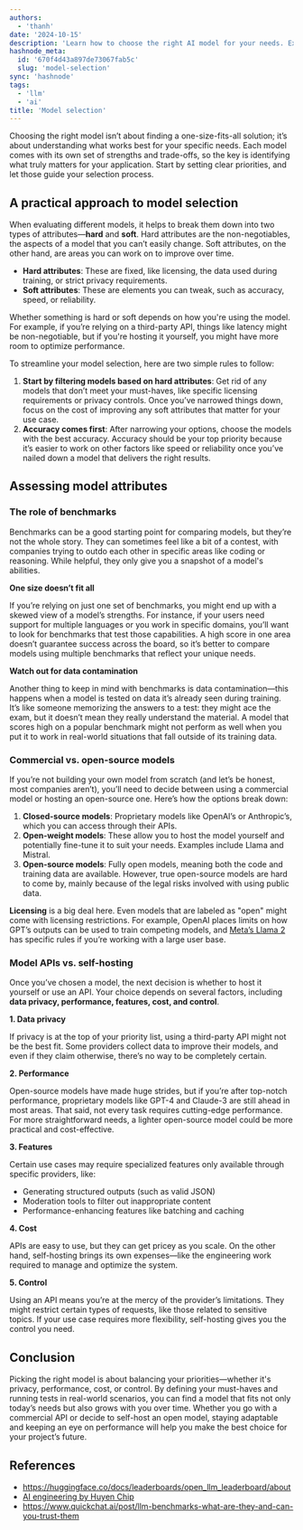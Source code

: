 ```yaml
---
authors:
  - 'thanh'
date: '2024-10-15'
description: 'Learn how to choose the right AI model for your needs. Explore key factors like accuracy, privacy, and cost. Compare commercial vs open-source options and API vs self-hosting approaches.'
hashnode_meta:
  id: '670f4d43a897de73067fab5c'
  slug: 'model-selection'
sync: 'hashnode'
tags:
  - 'llm'
  - 'ai'
title: 'Model selection'
---
```


Choosing the right model isn’t about finding a one-size-fits-all solution; it’s about understanding what works best for your specific needs. Each model comes with its own set of strengths and trade-offs, so the key is identifying what truly matters for your application. Start by setting clear priorities, and let those guide your selection process.

## A practical approach to model selection

When evaluating different models, it helps to break them down into two types of attributes—**hard** and **soft**. Hard attributes are the non-negotiables, the aspects of a model that you can’t easily change. Soft attributes, on the other hand, are areas you can work on to improve over time.

- **Hard attributes**: These are fixed, like licensing, the data used during training, or strict privacy requirements.
- **Soft attributes**: These are elements you can tweak, such as accuracy, speed, or reliability.

Whether something is hard or soft depends on how you're using the model. For example, if you’re relying on a third-party API, things like latency might be non-negotiable, but if you're hosting it yourself, you might have more room to optimize performance.

To streamline your model selection, here are two simple rules to follow:

1. **Start by filtering models based on hard attributes**: Get rid of any models that don’t meet your must-haves, like specific licensing requirements or privacy controls. Once you’ve narrowed things down, focus on the cost of improving any soft attributes that matter for your use case.
2. **Accuracy comes first**: After narrowing your options, choose the models with the best accuracy. Accuracy should be your top priority because it’s easier to work on other factors like speed or reliability once you’ve nailed down a model that delivers the right results.

## Assessing model attributes

### The role of benchmarks

Benchmarks can be a good starting point for comparing models, but they’re not the whole story. They can sometimes feel like a bit of a contest, with companies trying to outdo each other in specific areas like coding or reasoning. While helpful, they only give you a snapshot of a model's abilities.

**One size doesn’t fit all**

If you’re relying on just one set of benchmarks, you might end up with a skewed view of a model’s strengths. For instance, if your users need support for multiple languages or you work in specific domains, you’ll want to look for benchmarks that test those capabilities. A high score in one area doesn’t guarantee success across the board, so it’s better to compare models using multiple benchmarks that reflect your unique needs.

**Watch out for data contamination**

Another thing to keep in mind with benchmarks is data contamination—this happens when a model is tested on data it’s already seen during training. It’s like someone memorizing the answers to a test: they might ace the exam, but it doesn’t mean they really understand the material. A model that scores high on a popular benchmark might not perform as well when you put it to work in real-world situations that fall outside of its training data.

### Commercial vs. open-source models

If you’re not building your own model from scratch (and let’s be honest, most companies aren’t), you’ll need to decide between using a commercial model or hosting an open-source one. Here’s how the options break down:

1. **Closed-source models**: Proprietary models like OpenAI’s or Anthropic’s, which you can access through their APIs.
2. **Open-weight models**: These allow you to host the model yourself and potentially fine-tune it to suit your needs. Examples include Llama and Mistral.
3. **Open-source models**: Fully open models, meaning both the code and training data are available. However, true open-source models are hard to come by, mainly because of the legal risks involved with using public data.

**Licensing** is a big deal here. Even models that are labeled as "open" might come with licensing restrictions. For example, OpenAI places limits on how GPT’s outputs can be used to train competing models, and [Meta’s Llama 2](https://github.com/meta-llama/llama/blob/main/LICENSE#L65-L71) has specific rules if you’re working with a large user base.

### Model APIs vs. self-hosting

Once you’ve chosen a model, the next decision is whether to host it yourself or use an API. Your choice depends on several factors, including **data privacy, performance, features, cost, and control**.

**1. Data privacy**

If privacy is at the top of your priority list, using a third-party API might not be the best fit. Some providers collect data to improve their models, and even if they claim otherwise, there’s no way to be completely certain.

**2. Performance**

Open-source models have made huge strides, but if you’re after top-notch performance, proprietary models like GPT-4 and Claude-3 are still ahead in most areas. That said, not every task requires cutting-edge performance. For more straightforward needs, a lighter open-source model could be more practical and cost-effective.

**3. Features**

Certain use cases may require specialized features only available through specific providers, like:

- Generating structured outputs (such as valid JSON)
- Moderation tools to filter out inappropriate content
- Performance-enhancing features like batching and caching

**4. Cost**

APIs are easy to use, but they can get pricey as you scale. On the other hand, self-hosting brings its own expenses—like the engineering work required to manage and optimize the system.

**5. Control**

Using an API means you’re at the mercy of the provider’s limitations. They might restrict certain types of requests, like those related to sensitive topics. If your use case requires more flexibility, self-hosting gives you the control you need.

## Conclusion

Picking the right model is about balancing your priorities—whether it's privacy, performance, cost, or control. By defining your must-haves and running tests in real-world scenarios, you can find a model that fits not only today’s needs but also grows with you over time. Whether you go with a commercial API or decide to self-host an open model, staying adaptable and keeping an eye on performance will help you make the best choice for your project’s future.

## References

- https://huggingface.co/docs/leaderboards/open_llm_leaderboard/about
- [AI engineering by Huyen Chip](https://www.oreilly.com/library/view/ai-engineering/9781098166298/)
- https://www.quickchat.ai/post/llm-benchmarks-what-are-they-and-can-you-trust-them
